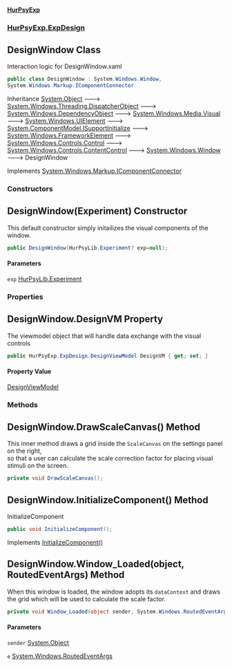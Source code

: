 #### [HurPsyExp](index.md 'index')
### [HurPsyExp.ExpDesign](HurPsyExp.ExpDesign.md 'HurPsyExp.ExpDesign')

## DesignWindow Class

Interaction logic for DesignWindow.xaml

```csharp
public class DesignWindow : System.Windows.Window,
System.Windows.Markup.IComponentConnector
```

Inheritance [System.Object](https://docs.microsoft.com/en-us/dotnet/api/System.Object 'System.Object') &#129106; [System.Windows.Threading.DispatcherObject](https://docs.microsoft.com/en-us/dotnet/api/System.Windows.Threading.DispatcherObject 'System.Windows.Threading.DispatcherObject') &#129106; [System.Windows.DependencyObject](https://docs.microsoft.com/en-us/dotnet/api/System.Windows.DependencyObject 'System.Windows.DependencyObject') &#129106; [System.Windows.Media.Visual](https://docs.microsoft.com/en-us/dotnet/api/System.Windows.Media.Visual 'System.Windows.Media.Visual') &#129106; [System.Windows.UIElement](https://docs.microsoft.com/en-us/dotnet/api/System.Windows.UIElement 'System.Windows.UIElement') &#129106; [System.ComponentModel.ISupportInitialize](https://docs.microsoft.com/en-us/dotnet/api/System.ComponentModel.ISupportInitialize 'System.ComponentModel.ISupportInitialize') &#129106; [System.Windows.FrameworkElement](https://docs.microsoft.com/en-us/dotnet/api/System.Windows.FrameworkElement 'System.Windows.FrameworkElement') &#129106; [System.Windows.Controls.Control](https://docs.microsoft.com/en-us/dotnet/api/System.Windows.Controls.Control 'System.Windows.Controls.Control') &#129106; [System.Windows.Controls.ContentControl](https://docs.microsoft.com/en-us/dotnet/api/System.Windows.Controls.ContentControl 'System.Windows.Controls.ContentControl') &#129106; [System.Windows.Window](https://docs.microsoft.com/en-us/dotnet/api/System.Windows.Window 'System.Windows.Window') &#129106; DesignWindow

Implements [System.Windows.Markup.IComponentConnector](https://docs.microsoft.com/en-us/dotnet/api/System.Windows.Markup.IComponentConnector 'System.Windows.Markup.IComponentConnector')
### Constructors

<a name='HurPsyExp.ExpDesign.DesignWindow.DesignWindow(HurPsyLib.Experiment)'></a>

## DesignWindow(Experiment) Constructor

This default constructor simply initailizes the visual components of the window.

```csharp
public DesignWindow(HurPsyLib.Experiment? exp=null);
```
#### Parameters

<a name='HurPsyExp.ExpDesign.DesignWindow.DesignWindow(HurPsyLib.Experiment).exp'></a>

`exp` [HurPsyLib.Experiment](https://docs.microsoft.com/en-us/dotnet/api/HurPsyLib.Experiment 'HurPsyLib.Experiment')
### Properties

<a name='HurPsyExp.ExpDesign.DesignWindow.DesignVM'></a>

## DesignWindow.DesignVM Property

The viewmodel object that will handle data exchange with the visual controls

```csharp
public HurPsyExp.ExpDesign.DesignViewModel DesignVM { get; set; }
```

#### Property Value
[DesignViewModel](HurPsyExp.ExpDesign.DesignViewModel.md 'HurPsyExp.ExpDesign.DesignViewModel')
### Methods

<a name='HurPsyExp.ExpDesign.DesignWindow.DrawScaleCanvas()'></a>

## DesignWindow.DrawScaleCanvas() Method

This inner method draws a grid inside the `ScaleCanvas` on the settings panel on the right,  
so that a user can calculate the scale correction factor for placing visual stimuli on the screen.

```csharp
private void DrawScaleCanvas();
```

<a name='HurPsyExp.ExpDesign.DesignWindow.InitializeComponent()'></a>

## DesignWindow.InitializeComponent() Method

InitializeComponent

```csharp
public void InitializeComponent();
```

Implements [InitializeComponent()](https://docs.microsoft.com/en-us/dotnet/api/System.Windows.Markup.IComponentConnector.InitializeComponent 'System.Windows.Markup.IComponentConnector.InitializeComponent')

<a name='HurPsyExp.ExpDesign.DesignWindow.Window_Loaded(object,System.Windows.RoutedEventArgs)'></a>

## DesignWindow.Window_Loaded(object, RoutedEventArgs) Method

When this window is loaded, the window adopts its `dataContext` and draws the grid which will be used to calculate the scale factor.

```csharp
private void Window_Loaded(object sender, System.Windows.RoutedEventArgs e);
```
#### Parameters

<a name='HurPsyExp.ExpDesign.DesignWindow.Window_Loaded(object,System.Windows.RoutedEventArgs).sender'></a>

`sender` [System.Object](https://docs.microsoft.com/en-us/dotnet/api/System.Object 'System.Object')

<a name='HurPsyExp.ExpDesign.DesignWindow.Window_Loaded(object,System.Windows.RoutedEventArgs).e'></a>

`e` [System.Windows.RoutedEventArgs](https://docs.microsoft.com/en-us/dotnet/api/System.Windows.RoutedEventArgs 'System.Windows.RoutedEventArgs')